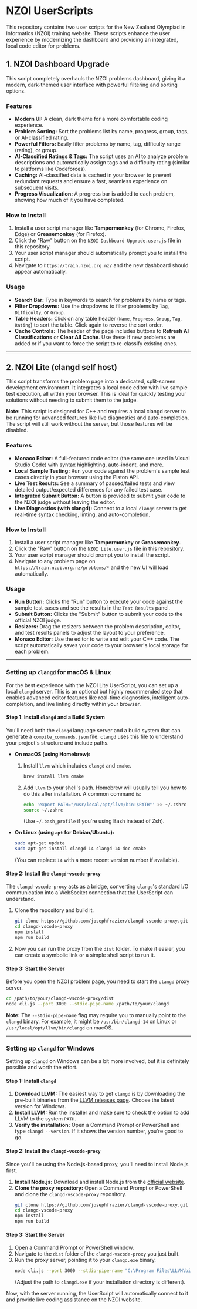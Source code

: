 # NZOI UserScripts

This repository contains two user scripts for the New Zealand Olympiad in Informatics (NZOI) training website. These scripts enhance the user experience by modernizing the dashboard and providing an integrated, local code editor for problems.

## 1. NZOI Dashboard Upgrade

This script completely overhauls the NZOI problems dashboard, giving it a modern, dark-themed user interface with powerful filtering and sorting options.

### Features
* **Modern UI:** A clean, dark theme for a more comfortable coding experience.
* **Problem Sorting:** Sort the problems list by name, progress, group, tags, or AI-classified rating.
* **Powerful Filters:** Easily filter problems by name, tag, difficulty range (rating), or group.
* **AI-Classified Ratings & Tags:** The script uses an AI to analyze problem descriptions and automatically assign tags and a difficulty rating (similar to platforms like Codeforces).
* **Caching:** AI-classified data is cached in your browser to prevent redundant requests and ensure a fast, seamless experience on subsequent visits.
* **Progress Visualization:** A progress bar is added to each problem, showing how much of it you have completed.

### How to Install
1.  Install a user script manager like **Tampermonkey** (for Chrome, Firefox, Edge) or **Greasemonkey** (for Firefox).
2.  Click the "Raw" button on the `NZOI Dashboard Upgrade.user.js` file in this repository.
3.  Your user script manager should automatically prompt you to install the script.
4.  Navigate to `https://train.nzoi.org.nz/` and the new dashboard should appear automatically.

### Usage
* **Search Bar:** Type in keywords to search for problems by name or tags.
* **Filter Dropdowns:** Use the dropdowns to filter problems by `Tag`, `Difficulty`, or `Group`.
* **Table Headers:** Click on any table header (`Name`, `Progress`, `Group`, `Tag`, `Rating`) to sort the table. Click again to reverse the sort order.
* **Cache Controls:** The header of the page includes buttons to **Refresh AI Classifications** or **Clear All Cache**. Use these if new problems are added or if you want to force the script to re-classify existing ones.

---

## 2. NZOI Lite (clangd self host)

This script transforms the problem page into a dedicated, split-screen development environment. It integrates a local code editor with live sample test execution, all within your browser. This is ideal for quickly testing your solutions without needing to submit them to the judge.

**Note:** This script is designed for C++ and requires a local clangd server to be running for advanced features like live diagnostics and auto-completion. The script will still work without the server, but those features will be disabled.

### Features
* **Monaco Editor:** A full-featured code editor (the same one used in Visual Studio Code) with syntax highlighting, auto-indent, and more.
* **Local Sample Testing:** Run your code against the problem's sample test cases directly in your browser using the Piston API.
* **Live Test Results:** See a summary of passed/failed tests and view detailed output/expected differences for any failed test case.
* **Integrated Submit Button:** A button is provided to submit your code to the NZOI judge without leaving the editor.
* **Live Diagnostics (with clangd):** Connect to a local `clangd` server to get real-time syntax checking, linting, and auto-completion.

### How to Install
1.  Install a user script manager like **Tampermonkey** or **Greasemonkey**.
2.  Click the "Raw" button on the `NZOI Lite.user.js` file in this repository.
3.  Your user script manager should prompt you to install the script.
4.  Navigate to any problem page on `https://train.nzoi.org.nz/problems/*` and the new UI will load automatically.

### Usage
* **Run Button:** Clicks the "Run" button to execute your code against the sample test cases and see the results in the `Test Results` panel.
* **Submit Button:** Clicks the "Submit" button to submit your code to the official NZOI judge.
* **Resizers:** Drag the resizers between the problem description, editor, and test results panels to adjust the layout to your preference.
* **Monaco Editor:** Use the editor to write and edit your C++ code. The script automatically saves your code to your browser's local storage for each problem.

-----

### Setting up `clangd` for macOS & Linux

For the best experience with the NZOI Lite UserScript, you can set up a local `clangd` server. This is an optional but highly recommended step that enables advanced editor features like real-time diagnostics, intelligent auto-completion, and live linting directly within your browser.

#### Step 1: Install `clangd` and a Build System

You'll need both the `clangd` language server and a build system that can generate a `compile_commands.json` file. `clangd` uses this file to understand your project's structure and include paths.

  * **On macOS (using Homebrew):**

    1.  Install `llvm` which includes `clangd` and `cmake`.
        ```bash
        brew install llvm cmake
        ```
    2.  Add `llvm` to your shell's path. Homebrew will usually tell you how to do this after installation. A common command is:
        ```bash
        echo 'export PATH="/usr/local/opt/llvm/bin:$PATH"' >> ~/.zshrc
        source ~/.zshrc
        ```
        (Use `~/.bash_profile` if you're using Bash instead of Zsh).

  * **On Linux (using `apt` for Debian/Ubuntu):**

    ```bash
    sudo apt-get update
    sudo apt-get install clangd-14 clangd-14-doc cmake
    ```

    (You can replace `14` with a more recent version number if available).

#### Step 2: Install the `clangd-vscode-proxy`

The `clangd-vscode-proxy` acts as a bridge, converting `clangd`'s standard I/O communication into a WebSocket connection that the UserScript can understand.

1.  Clone the repository and build it.
    ```bash
    git clone https://github.com/josephfrazier/clangd-vscode-proxy.git
    cd clangd-vscode-proxy
    npm install
    npm run build
    ```
2.  Now you can run the proxy from the `dist` folder. To make it easier, you can create a symbolic link or a simple shell script to run it.

#### Step 3: Start the Server

Before you open the NZOI problem page, you need to start the `clangd` proxy server.

```bash
cd /path/to/your/clangd-vscode-proxy/dist
node cli.js --port 3000 --stdio-pipe-name /path/to/your/clangd
```

**Note:** The `--stdio-pipe-name` flag may require you to manually point to the `clangd` binary. For example, it might be `/usr/bin/clangd-14` on Linux or `/usr/local/opt/llvm/bin/clangd` on macOS.

-----

### Setting up `clangd` for Windows

Setting up `clangd` on Windows can be a bit more involved, but it is definitely possible and worth the effort.

#### Step 1: Install `clangd`

1.  **Download LLVM:** The easiest way to get `clangd` is by downloading the pre-built binaries from the [LLVM releases page](https://releases.llvm.org/). Choose the latest version for Windows.
2.  **Install LLVM:** Run the installer and make sure to check the option to add LLVM to the system `PATH`.
3.  **Verify the installation:** Open a Command Prompt or PowerShell and type `clangd --version`. If it shows the version number, you're good to go.

#### Step 2: Install the `clangd-vscode-proxy`

Since you'll be using the Node.js-based proxy, you'll need to install Node.js first.

1.  **Install Node.js:** Download and install Node.js from the [official website](https://nodejs.org/).
2.  **Clone the proxy repository:** Open a Command Prompt or PowerShell and clone the `clangd-vscode-proxy` repository.
    ```bash
    git clone https://github.com/josephfrazier/clangd-vscode-proxy.git
    cd clangd-vscode-proxy
    npm install
    npm run build
    ```

#### Step 3: Start the Server

1.  Open a Command Prompt or PowerShell window.
2.  Navigate to the `dist` folder of the `clangd-vscode-proxy` you just built.
3.  Run the proxy server, pointing it to your `clangd.exe` binary.
    ```bash
    node cli.js --port 3000 --stdio-pipe-name "C:\Program Files\LLVM\bin\clangd.exe"
    ```
    (Adjust the path to `clangd.exe` if your installation directory is different).

Now, with the server running, the UserScript will automatically connect to it and provide live coding assistance on the NZOI website.

